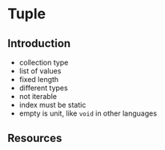 # Tuple



## Introduction

- collection type
- list of values
- fixed length
- different types
- not iterable
- index must be static
- empty is unit, like `void` in other languages



## Resources
